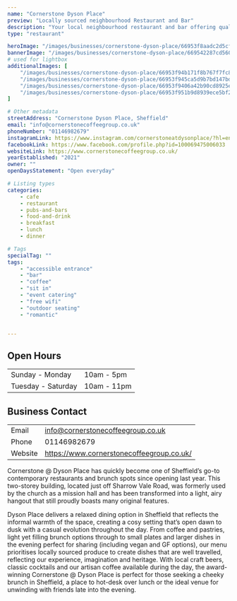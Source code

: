 ```yaml
---
name: "Cornerstone Dyson Place"
preview: "Locally sourced neighbourhood Restaurant and Bar"
description: "Your local neighbourhood restaurant and bar offering quality plates all day, every day. Our life in hospitality has taught us that the best venues are a collection of simple things done well. At the cornerstone of any good venue is good food, sourced locally, made thoughtfully and served with a welcome to match the quality."
type: "restaurant"

heroImage: "/images/businesses/cornerstone-dyson-place/66953f8aadc2d5cf6630bc87_Cornerstone-1---Richard-Massarella.jpg"
bannerImage: "/images/businesses/cornerstone-dyson-place/669542287cd5605f6114b791_Cornerstone-80---Richard-Massarella.jpg"
# used for lightbox
additionalImages: [
    "/images/businesses/cornerstone-dyson-place/66953f94b171f8b767f7fc89_Cornerstone-18---Richard-Massarella.jpg",
    "/images/businesses/cornerstone-dyson-place/66953f945ca5d9b7bd147bd1_Cornerstone-35---Richard-Massarella.jpg",
    "/images/businesses/cornerstone-dyson-place/66953f9406a42b90cd8925e3_Cornerstone-80---Richard-Massarella.jpg",
    "/images/businesses/cornerstone-dyson-place/66953f951b9d8939ece5bf23_DSC08564---Richard-Massarella.jpg"
]

# Other metadata
streetAddress: "Cornerstone Dyson Place, Sheffield"
email: "info@cornerstonecoffeegroup.co.uk"
phoneNumber: "01146982679"
instagramLink: https://www.instagram.com/cornerstoneatdysonplace/?hl=en
facebookLink: https://www.facebook.com/profile.php?id=100069475006033
websiteLink: https://www.cornerstonecoffeegroup.co.uk/
yearEstablished: "2021"
owner: ""
openDaysStatement: "Open everyday"

# Listing types
categories:
    - cafe
    - restaurant
    - pubs-and-bars
    - food-and-drink
    - breakfast
    - lunch
    - dinner

# Tags
specialTag: ""
tags:
    - "accessible entrance"
    - "bar"
    - "coffee"
    - "sit in"
    - "event catering"
    - "free wifi"
    - "outdoor seating"
    - "romantic"


---
```


## Open Hours

|                    |             |
| ------------------ | ----------- |
| Sunday - Monday    | 10am - 5pm  |
| Tuesday - Saturday | 10am - 11pm |

## Business Contact

|         |                                           |
| ------- | ----------------------------------------- |
| Email   | info@cornerstonecoffeegroup.co.uk         |
| Phone   | 01146982679                               |
| Website | https://www.cornerstonecoffeegroup.co.uk/ |

Cornerstone @ Dyson Place has quickly become one of Sheffield’s go-to contemporary restaurants and brunch spots since opening last year. This two-storey building, located just off Sharrow Vale Road, was formerly used by the church as a mission hall and has been transformed into a light, airy hangout that still proudly boasts many original features.

Dyson Place delivers a relaxed dining option in Sheffield that reflects the informal warmth of the space, creating a cosy setting that’s open dawn to dusk with a casual evolution throughout the day. From coffee and pastries, light yet filling brunch options through to small plates and larger dishes in the evening perfect for sharing (including vegan and GF options), our menu prioritises locally sourced produce to create dishes that are well travelled, reflecting our experience, imagination and heritage. With local craft beers, classic cocktails and our artisan coffee available during the day, the award-winning Cornerstone @ Dyson Place is perfect for those seeking a cheeky brunch in Sheffield, a place to hot-desk over lunch or the ideal venue for unwinding with friends late into the evening.